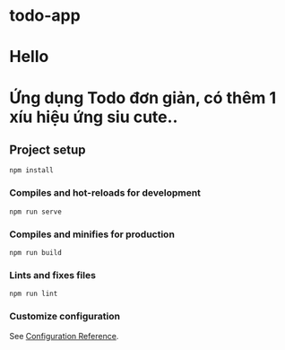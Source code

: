 # todo-app
# Hello
# Ứng dụng Todo đơn giản, có thêm 1 xíu hiệu ứng siu cute..
## Project setup
```
npm install
```

### Compiles and hot-reloads for development
```
npm run serve
```

### Compiles and minifies for production
```
npm run build
```

### Lints and fixes files
```
npm run lint
```

### Customize configuration
See [Configuration Reference](https://cli.vuejs.org/config/).
